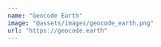 ```yaml
---
name: "Geocode Earth"
image: "@assets/images/geocode_earth.png"
url: "https://geocode.earth"
---
```

